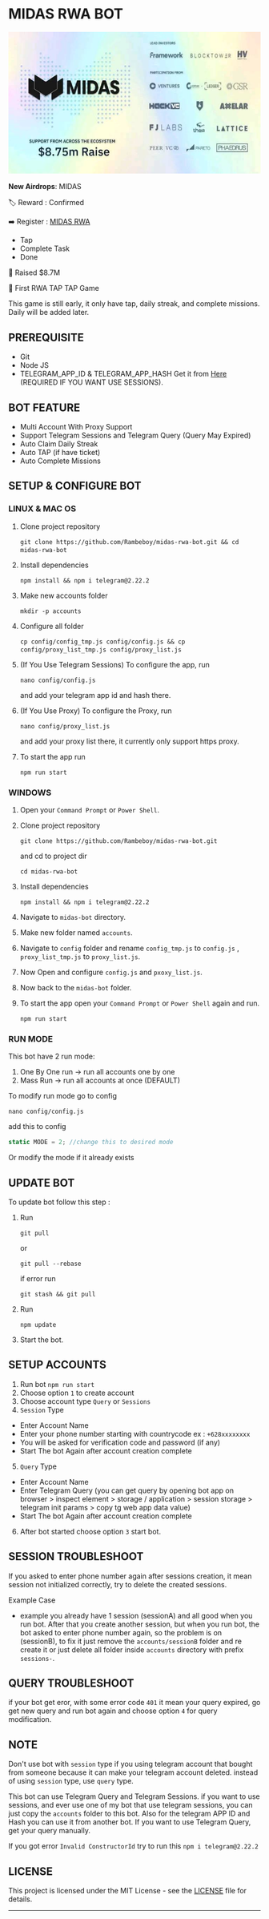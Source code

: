 # MIDAS RWA BOT

![midas](assets/img1.png)

**New Airdrops**: MIDAS

🏷️ Reward : Confirmed 

➡️ Register : [MIDAS RWA](https://t.me/MidasRWA_bot/app?startapp=ref_0aeca478-32ac-449e-aa63-2c59ef4029da)

- Tap
- Complete Task
- Done

📌 Raised $8.7M

📌 First RWA TAP TAP Game

This game is still early, it only have tap, daily streak, and complete missions. Daily will be added later.

## PREREQUISITE

- Git
- Node JS
- TELEGRAM_APP_ID & TELEGRAM_APP_HASH Get it from [Here](https://my.telegram.org/auth?to=apps) (REQUIRED IF YOU WANT USE SESSIONS).


## BOT FEATURE

- Multi Account With Proxy Support
- Support Telegram Sessions and Telegram Query (Query May Expired)
- Auto Claim Daily Streak
- Auto TAP (if have ticket)
- Auto Complete Missions


## SETUP & CONFIGURE BOT

### LINUX & MAC OS

1. Clone project repository 
   ```
   git clone https://github.com/Rambeboy/midas-rwa-bot.git && cd midas-rwa-bot
   ``` 
  
2. Install dependencies
   ```
   npm install && npm i telegram@2.22.2
   ```
3. Make new accounts folder
   ```
   mkdir -p accounts
   ```
4. Configure all folder 
   ```
   cp config/config_tmp.js config/config.js && cp config/proxy_list_tmp.js config/proxy_list.js
   ```
5. (If You Use Telegram Sessions) To configure the app, run 
   ```
   nano config/config.js
   ```
   and add your telegram app id and hash there.
6. (If You Use Proxy) To configure the Proxy, run 
   ```
   nano config/proxy_list.js
   ``` 
   and add your proxy list there, it currently only support https proxy.
7. To start the app run 
   ```
   npm run start
   ```
   
### WINDOWS

1. Open your `Command Prompt` or `Power Shell`.

2. Clone project repository 
   ```
   git clone https://github.com/Rambeboy/midas-rwa-bot.git
   ``` 
   and cd to project dir 
   ```
   cd midas-rwa-bot
   ```
3. Install dependencies 
   ```
   npm install && npm i telegram@2.22.2
   ```
4. Navigate to `midas-bot` directory. 

5. Make new folder named `accounts`.

6. Navigate to `config` folder and rename `config_tmp.js` to `config.js` , `proxy_list_tmp.js` to `proxy_list.js`.

7. Now Open and configure `config.js` and `pxoxy_list.js`.

8.  Now back to the `midas-bot` folder.

9. To start the app open your `Command Prompt` or `Power Shell` again and run. 
    ```
    npm run start
    ```

### RUN MODE
This bot have 2 run mode:
1. One By One run -> run all accounts one by one
2. Mass Run -> run all accounts at once (DEFAULT)

To modify run mode go to config
```
nano config/config.js
```
add this to config
```js
static MODE = 2; //change this to desired mode
```
Or modify the mode if it already exists

## UPDATE BOT

To update bot follow this step :
1. Run 
   ```
   git pull
   ```` 
   or 
   ```
   git pull --rebase
   ``` 
   if error run 
   ```
   git stash && git pull
   ```
2. Run 
   ```
   npm update
   ```
3. Start the bot.

## SETUP ACCOUNTS

1. Run bot `npm run start`
2. Choose option `1` to create account
3. Choose account type `Query` or `Sessions`
4. `Session` Type
- Enter Account Name
- Enter your phone number starting with countrycode ex : `+628xxxxxxxx`
- You will be asked for verification code and password (if any)
- Start The bot Again after account creation complete
5. `Query` Type
- Enter Account Name
- Enter Telegram Query (you can get query by opening bot app on browser > inspect element > storage / application > session storage > telegram init params > copy tg web app data value)
- Start The bot Again after account creation complete
6. After bot started choose option `3` start bot.
   

## SESSION TROUBLESHOOT

If you asked to enter phone number again after sessions creation, it mean session not initialized correctly, try to delete the created sessions. 

Example Case
- example you already have 1 session (sessionA) and all good when you run bot. After that you create another session, but when you run bot, the bot asked to enter phone number again, so the problem is on (sessionB), to fix it just remove the `accounts/sessionB` folder and re create it or just delete all folder inside `accounts` directory with prefix `sessions-`.

## QUERY TROUBLESHOOT
if your bot get eror, with some error code `401` it mean your query expired, go get new query and run bot again and choose option `4` for query modification. 

## NOTE

Don't use bot with `session` type if you using telegram account that bought from someone because it can make your telegram account deleted. instead of using `session` type, use `query` type.

This bot can use Telegram Query and Telegram Sessions. if you want to use sessions, and ever use one of my bot that use telegram sessions, you can just copy the `accounts` folder to this bot. Also for the telegram APP ID and Hash you can use it from another bot. If you want to use Telegram Query, get your query manually.

If you got error `Invalid ConstructorId` try to run this ```npm i telegram@2.22.2```

## LICENSE

This project is licensed under the MIT License - see the [LICENSE](LICENSE) file for details.

---